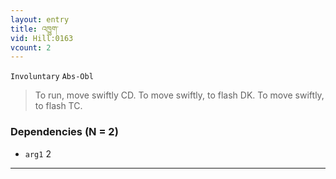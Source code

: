 ```yaml
---
layout: entry
title: འཁྱུག་
vid: Hill:0163
vcount: 2
---
```

`Involuntary` `Abs-Obl`
> To run, move swiftly CD\.
 To move swiftly, to flash DK\.
 To move swiftly, to flash TC\.

### Dependencies (N = 2)
* `arg1` 2

---


